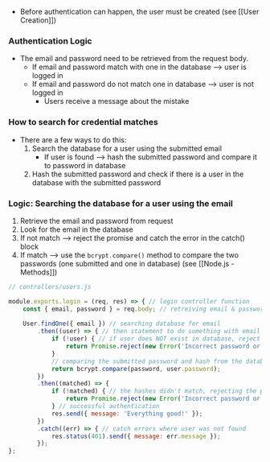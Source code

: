 * Before authentication can happen, the user must be created (see [[User Creation]])

### Authentication Logic
* The email and password need to be retrieved from the request body.
	* If email and password match with one in the database --> user is logged in
	* If email and password do not match one in database --> user is not logged in
		* Users receive a message about the mistake

### How to search for credential matches
* There are a few ways to do this:
	1) Search the database for a user using the submitted email
		* If user is found --> hash the submitted password and compare it to password in database
	2) Hash the submitted password and check if there is a user in the database with the submitted password

### Logic: Searching the database for a user using the email
1) Retrieve the email and password from request
2) Look for the email in the database 
3) If not match --> reject the promise and catch the error in the catch() block
4) If match --> use the `bcrypt.compare()` method to compare the two passwords (one submitted and one in database) (see [[Node.js - Methods]])

```js
// controllers/users.js

module.exports.login = (req, res) => { // login controller function
	const { email, password } = req.body; // retreiving email & password from req
	
	User.findOne({ email }) // searching database for email
		.then((user) => { // then statement to do something with email
			if (!user) { // if user does NOT exist in database, reject Promise
				return Promise.reject(new Error('Incorrect password or email')); 
			} 
			// comparing the submitted password and hash from the database 
			return bcrypt.compare(password, user.password); 
		}) 
		.then((matched) => { 
			if (!matched) { // the hashes didn't match, rejecting the promise 
				return Promise.reject(new Error('Incorrect password or email')); 
			} // successful authentication 
			res.send({ message: 'Everything good!' });
		})
		.catch((err) => { // catch errors where user was not found
			res.status(401).send({ message: err.message }); 
		}); 
};
```
